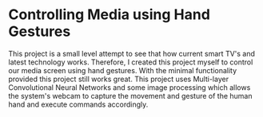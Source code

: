 # Controlling Media using Hand Gestures
This project is a small level attempt to see that how current smart TV's and latest technology works.
Therefore, I created this project myself to control our media screen using hand gestures. With the minimal functionality provided this project still works great.
This project uses Multi-layer Convolutional Neural Networks and some image processing which allows the system's webcam to capture the movement and gesture of the human hand and execute commands accordingly.
